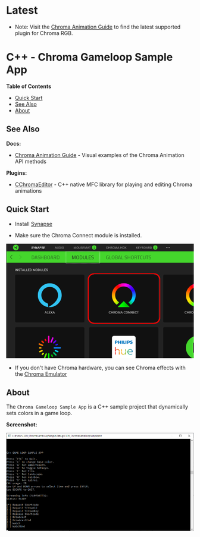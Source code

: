 # Latest

* Note: Visit the [Chroma Animation Guide](https://chroma.razer.com/ChromaGuide/) to find the latest supported plugin for Chroma RGB.

# C++ - Chroma Gameloop Sample App #

**Table of Contents**

* [Quick Start](#quick-start)
* [See Also](#see-also)
* [About](#about)


<a name="see-also"></a>
## See Also ##

**Docs:**

- [Chroma Animation Guide](http://chroma.razer.com/ChromaGuide/) - Visual examples of the Chroma Animation API methods

**Plugins:**

- [CChromaEditor](https://github.com/RazerOfficial/CChromaEditor) - C++ native MFC library for playing and editing Chroma animations

## Quick Start ##

* Install [Synapse](https://www.razer.com/synapse-3)

* Make sure the Chroma Connect module is installed.

![image_1](images/image_1.png)

* If you don't have Chroma hardware, you can see Chroma effects with the [Chroma Emulator](https://github.com/razerofficial/ChromaEmulator)


<a name="about"></a>
## About ##

The `Chroma Gameloop Sample App` is a C++ sample project that dynamically sets colors in a game loop.

**Screenshot:**

![image_2](/images/image_2.png)
